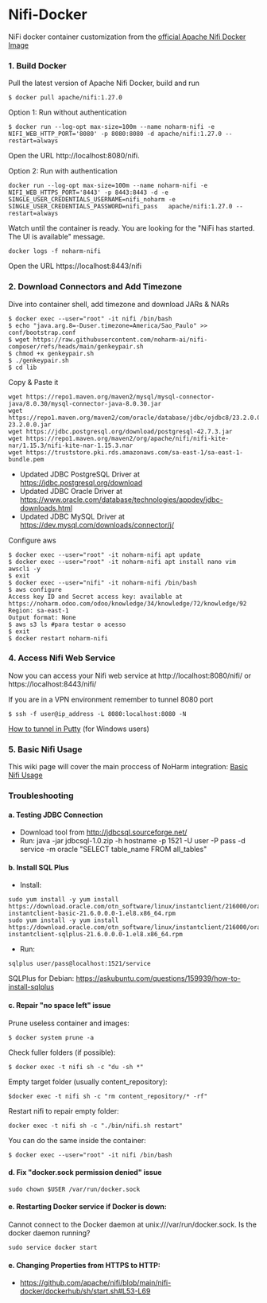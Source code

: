 # Nifi-Docker
NiFi docker container customization from the [official Apache Nifi Docker Image](https://hub.docker.com/r/apache/nifi)

### 1. Build Docker
Pull the latest version of Apache Nifi Docker, build and run

```shell
$ docker pull apache/nifi:1.27.0
```
Option 1: Run without authentication
```shell
$ docker run --log-opt max-size=100m --name noharm-nifi -e NIFI_WEB_HTTP_PORT='8080' -p 8080:8080 -d apache/nifi:1.27.0 --restart=always
```
Open the URL http://localhost:8080/nifi.

Option 2: Run with authentication
```shell
docker run --log-opt max-size=100m --name noharm-nifi -e NIFI_WEB_HTTPS_PORT='8443' -p 8443:8443 -d -e SINGLE_USER_CREDENTIALS_USERNAME=nifi_noharm -e SINGLE_USER_CREDENTIALS_PASSWORD=nifi_pass   apache/nifi:1.27.0 --restart=always
```
Watch until the container is ready. You are looking for the "NiFi has started. The UI is available" message.
```shell  
docker logs -f noharm-nifi
```
Open the URL https://localhost:8443/nifi

### 2. Download Connectors and Add Timezone

Dive into container shell, add timezone and download JARs & NARs
```shell
$ docker exec --user="root" -it nifi /bin/bash
$ echo "java.arg.8=-Duser.timezone=America/Sao_Paulo" >> conf/bootstrap.conf
$ wget https://raw.githubusercontent.com/noharm-ai/nifi-composer/refs/heads/main/genkeypair.sh
$ chmod +x genkeypair.sh
$ ./genkeypair.sh
$ cd lib
```
Copy & Paste it
```shell
wget https://repo1.maven.org/maven2/mysql/mysql-connector-java/8.0.30/mysql-connector-java-8.0.30.jar
wget https://repo1.maven.org/maven2/com/oracle/database/jdbc/ojdbc8/23.2.0.0/ojdbc8-23.2.0.0.jar
wget https://jdbc.postgresql.org/download/postgresql-42.7.3.jar
wget https://repo1.maven.org/maven2/org/apache/nifi/nifi-kite-nar/1.15.3/nifi-kite-nar-1.15.3.nar
wget https://truststore.pki.rds.amazonaws.com/sa-east-1/sa-east-1-bundle.pem
```
- Updated JDBC PostgreSQL Driver at https://jdbc.postgresql.org/download
- Updated JDBC Oracle Driver at https://www.oracle.com/database/technologies/appdev/jdbc-downloads.html
- Updated JDBC MySQL Driver at https://dev.mysql.com/downloads/connector/j/

Configure aws
```shell
$ docker exec --user="root" -it noharm-nifi apt update
$ docker exec --user="root" -it noharm-nifi apt install nano vim awscli -y
$ exit
$ docker exec --user="nifi" -it noharm-nifi /bin/bash
$ aws configure
Access key ID and Secret access key: available at https://noharm.odoo.com/odoo/knowledge/34/knowledge/72/knowledge/92
Region: sa-east-1
Output format: None
$ aws s3 ls #para testar o acesso
$ exit
$ docker restart noharm-nifi
```

### 4. Access Nifi Web Service

Now you can access your Nifi web service at http://localhost:8080/nifi/ or https://localhost:8443/nifi/

If you are in a VPN environment remember to tunnel 8080 port
```shell
$ ssh -f user@ip_address -L 8080:localhost:8080 -N
```
[How to tunnel in Putty](https://blog.devolutions.net/2017/4/how-to-configure-an-ssh-tunnel-on-putty) (for Windows users)

### 5. Basic Nifi Usage

This wiki page will cover the main proccess of NoHarm integration:
[Basic Nifi Usage](https://github.com/noharm-ai/nifi-docker/wiki/Basic-Nifi-Usage)

### Troubleshooting

#### a. Testing JDBC Connection

- Download tool from http://jdbcsql.sourceforge.net/
- Run:  java -jar jdbcsql-1.0.zip -h hostname -p 1521 -U user -P pass -d service -m oracle "SELECT table_name FROM all_tables"

#### b. Install SQL Plus

- Install:
```shell
sudo yum install -y yum install https://download.oracle.com/otn_software/linux/instantclient/216000/oracle-instantclient-basic-21.6.0.0.0-1.el8.x86_64.rpm
sudo yum install -y yum install https://download.oracle.com/otn_software/linux/instantclient/216000/oracle-instantclient-sqlplus-21.6.0.0.0-1.el8.x86_64.rpm
```
- Run:
```shell
sqlplus user/pass@localhost:1521/service
```

SQLPlus for Debian: https://askubuntu.com/questions/159939/how-to-install-sqlplus

#### c. Repair "no space left" issue

Prune useless container and images:
```shell
$ docker system prune -a
```

Check fuller folders (if possible):
```shell
$ docker exec -t nifi sh -c "du -sh *"
```
Empty target folder (usually content_repository):
```shell
$docker exec -t nifi sh -c "rm content_repository/* -rf"
```
Restart nifi to repair empty folder:
```shell
docker exec -t nifi sh -c "./bin/nifi.sh restart"
```

You can do the same inside the container:
```shell
$ docker exec --user="root" -it nifi /bin/bash
```
#### d. Fix "docker.sock permission denied" issue
```shell
sudo chown $USER /var/run/docker.sock
```

#### e. Restarting Docker service if Docker is down:
Cannot connect to the Docker daemon at unix:///var/run/docker.sock. Is the docker daemon running?
```shell
sudo service docker start
```

#### e. Changing Properties from HTTPS to HTTP:

 - https://github.com/apache/nifi/blob/main/nifi-docker/dockerhub/sh/start.sh#L53-L69
